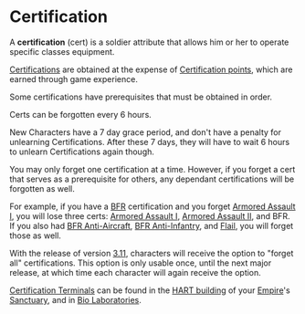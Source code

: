 # Certification

A **certification** (cert) is a soldier attribute that allows him or her to
operate specific classes equipment.

[Certifications](Certifications.md) are obtained at the expense of
[Certification points](Certification_points.md), which are earned through game
experience.

Some certifications have prerequisites that must be obtained in order.

Certs can be forgotten every 6 hours.

New Characters have a 7 day grace period, and don't have a penalty for
unlearning Certifications. After these 7 days, they will have to wait 6 hours to
unlearn Certifications again though.

You may only forget one certification at a time. However, if you forget a cert
that serves as a prerequisite for others, any dependant certifications will be
forgotten as well.

For example, if you have a [BFR](../vehicles/BattleFrame_Robotics.md)
certification and you forget [Armored Assault I](Armored_Assault_I.md), you will
lose three certs: [Armored Assault I](Armored_Assault_I.md),
[Armored Assault II](Armored_Assault_II.md), and BFR. If you also had
[BFR Anti-Aircraft](BFR_Anti-Aircraft.md),
[BFR Anti-Infantry](BFR_Anti-Infantry.md), and [Flail](../vehicles/Flail.md),
you will forget those as well.

With the release of version [3.11](../patches/3.11.md), characters will receive
the option to "forget all" certifications. This option is only usable once,
until the next major release, at which time each character will again receive
the option.

[Certification Terminals](../items/Certification_Terminal.md) can be found in
the [HART building](../locations/HART_building.md) of your
[Empire](../terminology/Empire.md)'s [Sanctuary](../locations/Sanctuary.md), and
in [Bio Laboratories](../locations/Bio_Laboratory.md).
